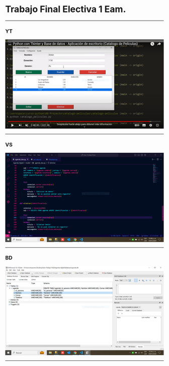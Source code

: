 
<h1>Trabajo Final Electiva 1 Eam.</h1>
<hr></hr>
<h3>YT</h3>
<img src="/Agenda digital/img/Captura.PNG" alt="...">
<hr></hr>
<h3>VS</h3>
<img src="/Agenda digital/img/CapturaVisual.PNG" alt="...">
<hr></hr>
<h3>BD</h3>
<img src="/Agenda digital/img/CapturaBasedeDatos.PNG" alt="...">
<hr></hr>
